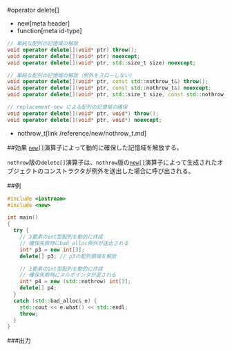 #operator delete[]
* new[meta header]
* function[meta id-type]

```cpp
// 単純な配列の記憶域の解放
void operator delete[](void* ptr) throw();                                              // C++03 まで
void operator delete[](void* ptr) noexcept;                                             // C++11 から
void operator delete[](void* ptr, std::size_t size) noexcept;                           // C++14 から

// 単純な配列の記憶域の解放（例外をスローしない）
void operator delete[](void* ptr, const std::nothrow_t&) throw();                       // C++03 まで
void operator delete[](void* ptr, const std::nothrow_t&) noexcept;                      // C++11 から
void operator delete[](void* ptr, std::size_t size, const std::nothrow_t&) noexcept;    // C++14 から

// replacement-new による配列の記憶域の確保
void operator delete[](void* ptr, void*) throw();                                       // C++03 まで
void operator delete[](void* ptr, void*) noexcept;                                      // C++11 から
```
* nothrow_t[link /reference/new/nothrow_t.md]

##効果
[`new[]`](./op_new[].md)演算子によって動的に確保した記憶域を解放する。

`nothrow`版の`delete[]`演算子は、`nothrow`版の[`new[]`](./op_new[].md)演算子によって生成されたオブジェクトのコンストラクタが例外を送出した場合に呼び出される。

##例
```cpp
#include <iostream>
#include <new>

int main()
{
  try {
    // 3要素のint型配列を動的に作成
    // 確保失敗時にbad_alloc例外が送出される
    int* p3 = new int[3];
    delete[] p3; // p3の配列領域を解放

    // 3要素のint型配列を動的に作成
    // 確保失敗時にヌルポインタが返される
    int* p4 = new (std::nothrow) int[3];
    delete[] p4;
  }
  catch (std::bad_alloc& e) {
    std::cout << e.what() << std::endl;
    throw;
  }
}
```

###出力
```
```
